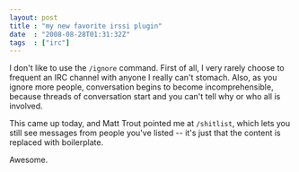 ```yaml
---
layout: post
title : "my new favorite irssi plugin"
date  : "2008-08-28T01:31:32Z"
tags  : ["irc"]
---
```

I don't like to use the `/ignore` command.  First of all, I very rarely choose
to frequent an IRC channel with anyone I really can't stomach.  Also, as you
ignore more people, conversation begins to become incomprehensible, because
threads of conversation start and you can't tell why or who all is involved.

This came up today, and Matt Trout pointed me at `/shitlist`, which lets you
still see messages from people you've listed -- it's just that the content is
replaced with boilerplate.

Awesome.

